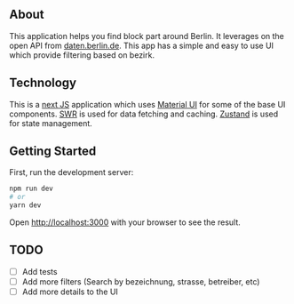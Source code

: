 ## About

This application helps you find block part around Berlin. It leverages on the open API
from [daten.berlin.de](https://www.berlin.de/sen/web/service/maerkte-feste/wochen-troedelmaerkte/index.php/index/all.json?q=). This app has a simple and easy to use UI which provide filtering
based on bezirk.

## Technology

This is a [next JS](https://nextjs.org/) application which uses [Material UI](https://mui.com/)
for some of the base UI components. [SWR](https://swr.vercel.app/) is used for data fetching and caching. [Zustand](https://www.npmjs.com/package/zustand) is used for state management.

## Getting Started

First, run the development server:

```bash
npm run dev
# or
yarn dev
```

Open [http://localhost:3000](http://localhost:3000) with your browser to see the result.

## TODO

- [ ] Add tests
- [ ] Add more filters (Search by bezeichnung, strasse, betreiber, etc)
- [ ] Add more details to the UI

